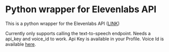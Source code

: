 # Python wrapper for Elevenlabs API

This is a python wrapper for the Elevenlabs API ([LINK](https://beta.elevenlabs.io/))

Currently only supports calling the text-to-speech endpoint.
Needs a api_key and voice_id to work. Api Key is available in your Profile. Voice Id is available [here](https://api.elevenlabs.io/v1/voices).
